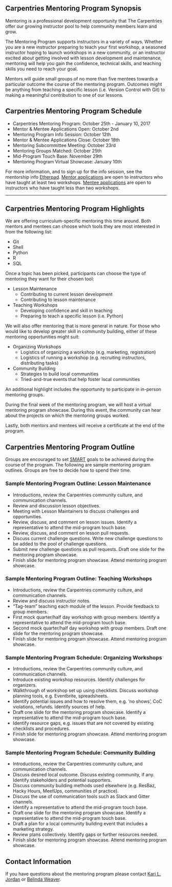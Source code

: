 ## Carpentries Mentoring Program Synopsis

Mentoring is a professional development opportunity that The Carpentries offer our growing instructor pool to help community members learn and grow.

The Mentoring Program supports instructors in a variety of ways. Whether you are a new instructor preparing to teach your first workshop, a seasoned instructor hoping to launch workshops in a new community, or an instructor excited about getting involved with lesson development and maintenance, mentoring will help you gain the confidence, technical skills, and teaching skills you need to reach your goal. 

Mentors will guide small groups of no more than five mentees towards a particular outcome the course of the mentoring program. Outcomes might be anything from teaching a specific lesson (i.e. Version Control with Git) to making a meaningful contribution to one of our lessons.  

## Carpentries Mentoring Program Schedule  

+ Carpentries Mentoring Program: October 25th - January 10, 2017  
+ Mentor & Mentee Applications Open: October 2nd
+ Mentoring Program Info Session: October 12th      
+ Mentor & Mentee Applications Close: October 18th    
+ Mentoring Subcommittee Meeting: October 23rd
+ Mentoring Groups Matched: October 25th  
+ Mid-Program Touch Base: November 29th 
+ Mentoring Program Virtual Showcase: January 10th  

For more information, and to sign up for the info session, see the mentorship info [Etherpad](http://pad.software-carpentry.org/mentorship-info). [Mentor applications](https://goo.gl/forms/SO6qtGmAP7d6sIJL2) are open to instructors who have taught at least two workshops. [Mentee applications](https://goo.gl/forms/oM23ahltliI9t96T2) are open to instructors who have taught less than two workshops.
____________________________________________________________________________

## Carpentries Mentoring Program Highlights  

We are offering curriculum-specific mentoring this time around. Both mentors and mentees can choose which tools they are most interested in from the following list:
+ Git  
+ Shell  
+ Python  
+ R  
+ SQL

Once a topic has been picked, participants can choose the type of mentoring they want for their chosen tool:
+ Lesson Maintenance  
  - Contributing to current lesson development  
  - Contributing to lesson maintenance  
+ Teaching Workshops  
  - Developing confidence and skill in teaching  
  - Preparing to teach a specific lesson (i.e. Python)  

We will also offer mentoring that is more general in nature. For those who would like to develop greater skill in community building, either of these mentoring opportunities might suit:
+ Organizing Workshops   
  - Logistics of organizing a workshop (e.g. marketing, registration)  
  - Logistics of running a workshop (e.g. recruiting instructors, distributing tasks)  
+ Community Building  
  - Strategies to build local communities  
  - Tried-and-true events that help foster local communities  

An additional highlight includes the opportunity to participate in in-person mentoring groups. 

During the final week of the mentoring program, we will host a virtual mentoring program showcase. During this event, the community can hear about the projects on which the mentoring groups worked.

Lastly, both mentors and mentees will receive a certificate at the end of the program.

## Carpentries Mentoring Program Outline   

Groups are encouraged to set [SMART](http://www.hr.virginia.edu/uploads/documents/media/Writing_SMART_Goals.pdf) goals to be achieved during the course of the program. The following are sample mentoring program outlines. Groups are free to decide how to spend their time.

### Sample Mentoring Program Outline: Lesson Maintenance
+ Introductions, review the Carpentries community culture, and communication channels.  
+ Review and discussion lesson objectives.  
+ Meeting with Lesson Maintainers to discuss challenges and opportunities.  
+ Review, discuss, and comment on lesson issues. Identify a representative to attend the mid-program touch base.  
+ Review, discuss, and comment on lesson pull requests.  
+ Discuss current challenge questions. Write new challenge questions to be added to the pool of challenge questions.  
+ Submit new challenge questions as pull requests. Draft one slide for the mentoring program showcase.  
+ Finish slide for mentoring program showcase. Attend mentoring program showcase.  

### Sample Mentoring Program Outline: Teaching Workshops
+ Introductions, review the Carpentries community culture, and communication channels.  
+ Review and discuss instructor notes.  
+ “Tag-team” teaching each module of the lesson. Provide feedback to group members.  
+ First mock quarter/half day workshop with group members. Identify a representative to attend the mid-program touch base.     
+ Second mock quarter/half day workshop with group members. Draft one slide for the mentoring program showcase.  
+ Finish slide for mentoring program showcase. Attend mentoring program showcase.  

### Sample Mentoring Program Schedule: Organizing Workshops
+ Introductions, review the Carpentries community culture, and communication channels.  
+ Introduce existing workshop resources. Identify challenges for organizers.  
+ Walkthrough of workshop set up using checklists. Discuss workshop planning tools, e.g. Eventbrite, spreadsheets.    
+ Identify potential issues and how to resolve them, e.g. ‘no shows’, CoC violations, refunds. Identify sources of help.  
+ Draft one slide for the mentoring program showcase. Identify a representative to attend the mid-program touch base.
+ Identify resource gaps, e.g. issues that are not covered by existing checklists and procedures.     
+ Finish slide for mentoring program showcase. Attend mentoring program showcase.  

### Sample Mentoring Program Schedule: Community Building
+ Introductions, review the Carpentries community culture, and communication channels.  
+ Discuss desired local outcome. Discuss existing community, if any. Identify stakeholders and potential supporters.  
+ Discuss community building methods used elsewhere (e.g. ResBaz, Hacky Hours, MeetUps, communities of practice). 
+ Discuss the use of communication tools such as Slack and Gitter channels.    
+ Identify a representative to attend the mid-program touch base.  
+ Draft one slide for the mentoring program showcase. Identify a representative to attend the mid-program touch base. 
+ Draft a plan for a local community building event that includes a marketing strategy.  
+ Review plans collectively. Identify gaps or further resources needed.  
+ Finish slide for mentoring program showcase. Attend mentoring program showcase.  

## Contact Information
If you have questions about the mentoring program please contact [Kari L. Jordan](mailto:kariljordan@carpentries.org?subject=Mentoring%20Program) or [Belinda Weaver](mailto:bweaver@carpentries.org?subject=Mentoring%20Program).







